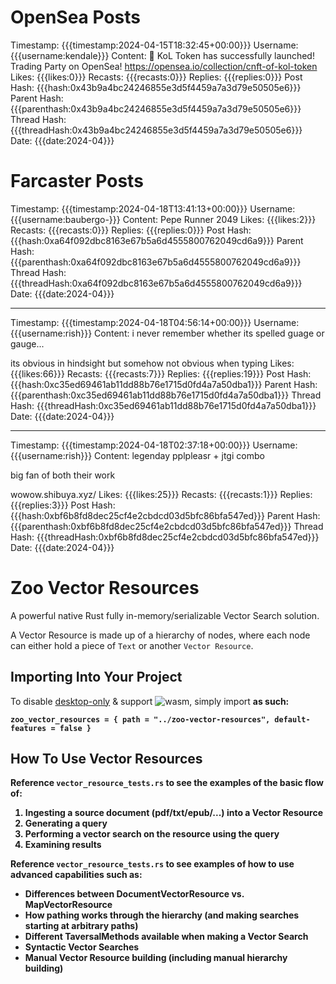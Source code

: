# OpenSea Posts
Timestamp: {{{timestamp:2024-04-15T18:32:45+00:00}}}
Username: {{{username:kendale}}}
Content: 🚀 KoL Token has successfully launched! Trading Party on OpenSea!
https://opensea.io/collection/cnft-of-kol-token
Likes: {{{likes:0}}}
Recasts: {{{recasts:0}}}
Replies: {{{replies:0}}}
Post Hash: {{{hash:0x43b9a4bc24246855e3d5f4459a7a3d79e50505e6}}}
Parent Hash: {{{parenthash:0x43b9a4bc24246855e3d5f4459a7a3d79e50505e6}}}
Thread Hash: {{{threadHash:0x43b9a4bc24246855e3d5f4459a7a3d79e50505e6}}}
Date: {{{date:2024-04}}}

# Farcaster Posts
Timestamp: {{{timestamp:2024-04-18T13:41:13+00:00}}}
Username: {{{username:baubergo-}}}
Content: Pepe Runner 2049
Likes: {{{likes:2}}}
Recasts: {{{recasts:0}}}
Replies: {{{replies:0}}}
Post Hash: {{{hash:0xa64f092dbc8163e67b5a6d4555800762049cd6a9}}}
Parent Hash: {{{parenthash:0xa64f092dbc8163e67b5a6d4555800762049cd6a9}}}
Thread Hash: {{{threadHash:0xa64f092dbc8163e67b5a6d4555800762049cd6a9}}}
Date: {{{date:2024-04}}}

---

Timestamp: {{{timestamp:2024-04-18T04:56:14+00:00}}}
Username: {{{username:rish}}}
Content: i never remember whether its spelled guage or gauge... 

its obvious in hindsight but somehow not obvious when typing
Likes: {{{likes:66}}}
Recasts: {{{recasts:7}}}
Replies: {{{replies:19}}}
Post Hash: {{{hash:0xc35ed69461ab11dd88b76e1715d0fd4a7a50dba1}}}
Parent Hash: {{{parenthash:0xc35ed69461ab11dd88b76e1715d0fd4a7a50dba1}}}
Thread Hash: {{{threadHash:0xc35ed69461ab11dd88b76e1715d0fd4a7a50dba1}}}
Date: {{{date:2024-04}}}

---

Timestamp: {{{timestamp:2024-04-18T02:37:18+00:00}}}
Username: {{{username:rish}}}
Content: legenday pplpleasr + jtgi combo

big fan of both their work

wowow.shibuya.xyz/
Likes: {{{likes:25}}}
Recasts: {{{recasts:1}}}
Replies: {{{replies:3}}}
Post Hash: {{{hash:0xbf6b8fd8dec25cf4e2cbdcd03d5bfc86bfa547ed}}}
Parent Hash: {{{parenthash:0xbf6b8fd8dec25cf4e2cbdcd03d5bfc86bfa547ed}}}
Thread Hash: {{{threadHash:0xbf6b8fd8dec25cf4e2cbdcd03d5bfc86bfa547ed}}}
Date: {{{date:2024-04}}}


# Zoo Vector Resources

A powerful native Rust fully in-memory/serializable Vector Search solution.

A Vector Resource is made up of a hierarchy of nodes, where each node can either hold a piece of `Text` or another `Vector Resource`.

## Importing Into Your Project

To disable [desktop-only](https://www.zoo.ngo/) & support ![wasm](https://upload.wikimedia.org/wikipedia/commons/thumb/1/1f/WebAssembly_Logo.svg/1200px-WebAssembly_Logo.svg.png), simply import <b>as such<b>:

```
zoo_vector_resources = { path = "../zoo-vector-resources", default-features = false }
```

## How To Use Vector Resources

Reference `vector_resource_tests.rs` to see the examples of the basic flow of:

1. Ingesting a source document (pdf/txt/epub/...) into a Vector Resource
2. Generating a query
3. Performing a vector search on the resource using the query
4. Examining results

Reference `vector_resource_tests.rs` to see examples of how to use advanced capabilities such as:

- Differences between DocumentVectorResource vs. MapVectorResource
- How pathing works through the hierarchy (and making searches starting at arbitrary paths)
- Different TaversalMethods available when making a Vector Search
- Syntactic Vector Searches
- Manual Vector Resource building (including manual hierarchy building)
